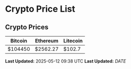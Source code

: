 # Crypto Price List

## Crypto Prices
| Bitcoin | Ethereum | Litecoin |
| ------- | -------- | -------- |
| $104450 | $2562.27 | $102.7 |
**Last Updated:** 2025-05-12 09:38 UTC
**Last Updated:** $DATE$
